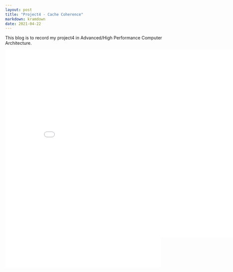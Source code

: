 ```yaml
---
layout: post
title: "Project4 - Cache Coherence"
markdown: kramdown
date: 2021-04-22
---
```


This blog is to record my project4 in Advanced/High Performance Computer Architecture.

<center><embed src="/files/Project4Note.pdf" width="850" height="600"></center>
<iframe src="/files/Project4Note.pdf&embedded=true" style="width:500px; height:100px;" frameborder="0"></iframe>
